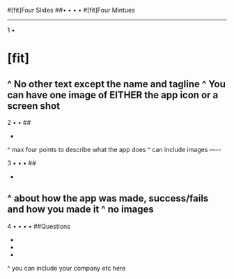 #[fit]Four Slides
##• • • •
#[fit]Four Mintues

---

1 •
# [fit]<app name>
#### <app tagline>
^ No other text except the name and tagline
^ You can have one image of EITHER the app icon or a screen shot
---

2 • •
##<app name>
- <app description>
^ max four points to describe what the app does
^ can include images
—--

3 • • •
##<app name>
- <interesting points>
^ about how the app was made, success/fails and how you made it
^ no images
---

4 • • • •
##Questions
- <your name>
- <contact>
- <links>
^ you can include your company etc here